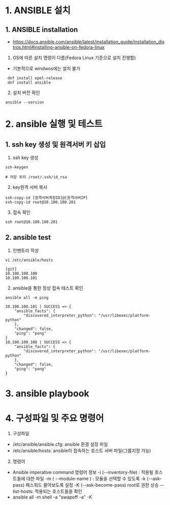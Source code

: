 # 1. ANSIBLE 설치

## 1. ANSIBLE installation

- https://docs.ansible.com/ansible/latest/installation_guide/installation_distros.html#installing-ansible-on-fedora-linux

1. OS에 따른 설치 명령이 다름(Fedora Linux 기준으로 설치 진행함)

- 기본적으로 windwos에는 설치 불가

```
 dnf install epel-release
 dnf install ansible
```

2. 설치 버전 확인

```
ansible --version
```

# 2. ansible 실행 및 테스트

## 1. ssh key 생성 및 원격서버 키 삽입

1. ssh key 생성

```
ssh-keygen

# 저장 위치 /root/.ssh/id_rsa
```

2. key원격 서버 복사

```
ssh-copy-id [원격서버계정ID]@[원격서버IP]
ssh-copy-id root@10.100.100.201
```

3. 접속 확인

```
ssh root@10.100.100.201
```

## 2. ansible test

1. 인벤토리 작성

```
vi /etc/ansible/hosts

[git]
10.100.100.100
10.100.100.101
```

2. ansible을 통한 정상 접속 테스트 확인

```
ansible all -m ping
```

```
10.100.100.101 | SUCCESS => {
    "ansible_facts": {
        "discovered_interpreter_python": "/usr/libexec/platform-python"
    },
    "changed": false,
    "ping": "pong"
}
10.100.100.100 | SUCCESS => {
    "ansible_facts": {
        "discovered_interpreter_python": "/usr/libexec/platform-python"
    },
    "changed": false,
    "ping": "pong"
}
```

# 3. ansible playbook

# 4. 구성파일 및 주요 명령어

1. 구성파일

- /etc/ansible/ansible.cfg: ansible 환경 설정 파일
- /etc/ansible/hosts: ansible이 접속하는 호스트 서버 파일(그룹지정 가능)

2. 명령어

- Ansible imperative command 명령어 정보
  -i (--inventory-file) : 적용될 호스트들에 대한 파일
  -m ( --module-name ) : 모듈을 선택할 수 있도록
  -k (--ask-pass) 패스워드 물어보도록 설정
  -K (--ask-become-pass) root로 권한 상승
  --list-hosts: 적용되는 호스트들을 확인
- ansible all -m shell -a "swapoff -a" -K
